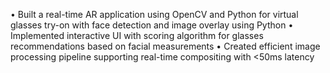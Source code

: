 •	Built a real-time AR application using OpenCV and Python for virtual glasses try-on with face detection and image overlay using Python
•	Implemented interactive UI with scoring algorithm for glasses recommendations based on facial measurements 
•	Created efficient image processing pipeline supporting real-time compositing with <50ms latency
